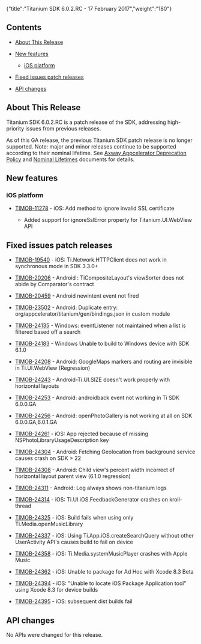 {"title":"Titanium SDK 6.0.2.RC - 17 February 2017","weight":"180"} 

## Contents

*   [About This Release](#AboutThisRelease)
    
*   [New features](#Newfeatures)
    
    *   [iOS platform](#iOSplatform)
        
*   [Fixed issues patch releases](#Fixedissuespatchreleases)
    
*   [API changes](#APIchanges)
    

## About This Release

Titanium SDK 6.0.2.RC is a patch release of the SDK, addressing high-priority issues from previous releases.

As of this GA release, the previous Titanium SDK patch release is no longer supported. Note: major and minor releases continue to be supported according to their nominal lifetime. See [Axway Appcelerator Deprecation Policy](/docs/appc/AMPLIFY_Appcelerator_Services_Overview/Axway_Appcelerator_Deprecation_Policy/) and [Nominal Lifetimes](/docs/appc/AMPLIFY_Appcelerator_Services_Overview/Axway_Appcelerator_Product_Lifecycle/#NominalLifetimes) documents for details.

## New features

### iOS platform

*   [TIMOB-11278](https://jira.appcelerator.org/browse/TIMOB-11278) - iOS: Add method to ignore invalid SSL certificate
    
    *   Added support for ignoreSslError property for Titanium.UI.WebView API
        

## Fixed issues patch releases

*   [TIMOB-19540](https://jira.appcelerator.org/browse/TIMOB-19540) - iOS: Ti.Network.HTTPClient does not work in synchronous mode in SDK 3.3.0+
    
*   [TIMOB-20206](https://jira.appcelerator.org/browse/TIMOB-20206) - Android : TiCompositeLayout's viewSorter does not abide by Comparator's contract
    
*   [TIMOB-20459](https://jira.appcelerator.org/browse/TIMOB-20459) - Android newintent event not fired
    
*   [TIMOB-23502](https://jira.appcelerator.org/browse/TIMOB-23502) - Android: Duplicate entry: org/appcelerator/titanium/gen/bindings.json in custom module
    
*   [TIMOB-24135](https://jira.appcelerator.org/browse/TIMOB-24135) - Windows: eventListener not maintained when a list is filtered based off a search
    
*   [TIMOB-24183](https://jira.appcelerator.org/browse/TIMOB-24183) - Windows Unable to build to Windows device with SDK 6.1.0
    
*   [TIMOB-24208](https://jira.appcelerator.org/browse/TIMOB-24208) - Android: GoogleMaps markers and routing are invisible in Ti.UI.WebView (Regression)
    
*   [TIMOB-24243](https://jira.appcelerator.org/browse/TIMOB-24243) - Android-Ti.UI.SIZE doesn't work properly with horizontal layouts
    
*   [TIMOB-24253](https://jira.appcelerator.org/browse/TIMOB-24253) - Android: androidback event not working in Ti SDK 6.0.0.GA
    
*   [TIMOB-24256](https://jira.appcelerator.org/browse/TIMOB-24256) - Android: openPhotoGallery is not working at all on SDK 6.0.0.GA,6.0.1.GA
    
*   [TIMOB-24261](https://jira.appcelerator.org/browse/TIMOB-24261) - iOS: App rejected because of missing NSPhotoLibraryUsageDescription key
    
*   [TIMOB-24304](https://jira.appcelerator.org/browse/TIMOB-24304) - Android: Fetching Geolocation from background service causes crash on SDK > 22
    
*   [TIMOB-24308](https://jira.appcelerator.org/browse/TIMOB-24308) - Android: Child view's percent width incorrect of horizontal layout parent view (6.1.0 regression)
    
*   [TIMOB-24311](https://jira.appcelerator.org/browse/TIMOB-24311) - Android: Log always shows non-titanium logs
    
*   [TIMOB-24314](https://jira.appcelerator.org/browse/TIMOB-24314) - iOS: Ti.UI.iOS.FeedbackGenerator crashes on kroll-thread
    
*   [TIMOB-24325](https://jira.appcelerator.org/browse/TIMOB-24325) - iOS: Build fails when using only Ti.Media.openMusicLibrary
    
*   [TIMOB-24337](https://jira.appcelerator.org/browse/TIMOB-24337) - iOS: Using Ti.App.iOS.createSearchQuery without other UserActivity API's causes build to fail on device
    
*   [TIMOB-24358](https://jira.appcelerator.org/browse/TIMOB-24358) - iOS: Ti.Media.systemMusicPlayer crashes with Apple Music
    
*   [TIMOB-24362](https://jira.appcelerator.org/browse/TIMOB-24362) - iOS: Unable to package for Ad Hoc with Xcode 8.3 Beta
    
*   [TIMOB-24394](https://jira.appcelerator.org/browse/TIMOB-24394) - iOS: "Unable to locate iOS Package Application tool" using Xcode 8.3 for device builds
    
*   [TIMOB-24395](https://jira.appcelerator.org/browse/TIMOB-24395) - iOS: subsequent dist builds fail
    

## API changes

No APIs were changed for this release.